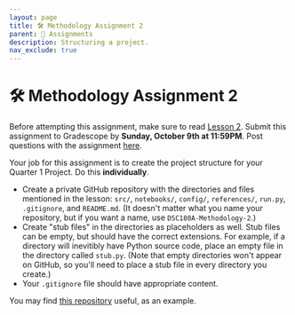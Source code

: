 ```yaml
---
layout: page
title: 🛠 Methodology Assignment 2
parent: 📝 Assignments
description: Structuring a project.
nav_exclude: true
---
```


# 🛠 Methodology Assignment 2

Before attempting this assignment, make sure to read [Lesson 2](../../../../lessons/q1/02). Submit this assignment to Gradescope by **Sunday, October 9th at 11:59PM**. Post questions with the assignment [here](https://edstem.org/us/courses/28947/discussion/1876813).

Your job for this assignment is to create the project structure for your Quarter 1 Project. Do this **individually**.

* Create a private GitHub repository with the directories and files
  mentioned in the lesson: `src/`, `notebooks/`, `config/`, `references/`,
  `run.py`, `.gitignore`, and `README.md`. (It doesn't matter what you name your repository, but if you want a name, use `DSC180A-Methodology-2`.)
* Create "stub files" in the directories as placeholders as
  well. Stub files can be empty, but should have the correct
  extensions. For example, if a directory will inevitibly have Python
  source code, place an empty file in the directory called `stub.py`. (Note that empty directories won't appear on GitHub, so you'll need to place a stub file in every directory you create.)
* Your `.gitignore` file should have appropriate content.

You may find [this
repository](https://github.com/DSC-Capstone/project-templates) useful,
as an example.